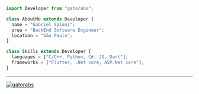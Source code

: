 

```js
import Developer from "gatorabs";

class AboutMe extends Developer {
  name = "Gabriel Spioni";
  area = "BackEnd Software Engineer";
  location = "São Paulo";
}

class Skills extends Developer {
  languages = ["C/C++, Python, C#, JS, Dart"];
  frameworks = ["Flutter, .Net core, ASP.Net core"];
}
```

---


[![gatorabs](https://github-readme-stats.vercel.app/api/top-langs/?username=gatorabs&hide=html&layout=compact&theme=dark)](https://github.com/anuraghazra/github-readme-stats)

